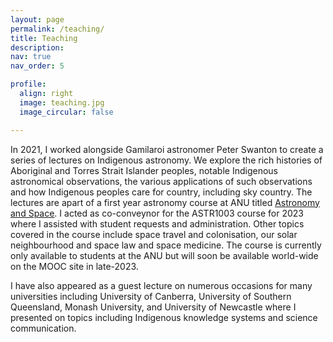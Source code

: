 ```yaml
---
layout: page
permalink: /teaching/
title: Teaching
description: 
nav: true
nav_order: 5

profile:
  align: right
  image: teaching.jpg
  image_circular: false

---
```

In 2021, I worked alongside Gamilaroi astronomer Peter Swanton to create a series of lectures on Indigenous astronomy. We explore the rich histories of Aboriginal and Torres Strait Islander peoples, notable Indigenous astronomical observations, the various applications of such observations and how Indigenous peoples care for country, including sky country. The lectures are apart of a first year astronomy course at ANU titled <a href="https://programsandcourses.anu.edu.au/course/astr1003"> Astronomy and Space</a>. I acted as co-conveynor for the ASTR1003 course for 2023 where I assisted with student requests and administration. Other topics covered in the course include space travel and colonisation, our solar neighbourhood and space law and space medicine. The course is currently only available to students at the ANU but will soon be available world-wide on the MOOC site in late-2023.

I have also appeared as a guest lecture on numerous occasions for many universities including University of Canberra, University of Southern Queensland, Monash University, and University of Newcastle where I presented on topics including Indigenous knowledge systems and science communication. 

